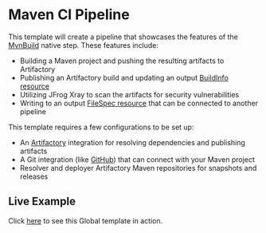# Maven CI Pipeline
This template will create a pipeline that showcases the features of the [MvnBuild](https://www.jfrog.com/confluence/display/JFROG/MvnBuild) native step. These features include:

* Building a Maven project and pushing the resulting artifacts to Artifactory
* Publishing an Artifactory build and updating an output [BuildInfo resource](https://www.jfrog.com/confluence/display/JFROG/BuildInfo)
* Utilizing JFrog Xray to scan the artifacts for security vulnerabilities
* Writing to an output [FileSpec resource](https://www.jfrog.com/confluence/display/JFROG/FileSpec) that can be connected to another pipeline

This template requires a few configurations to be set up:

* An [Artifactory](https://www.jfrog.com/confluence/display/JFROG/Artifactory+Integration) integration for resolving dependencies and publishing artifacts
* A Git integration (like [GitHub](https://www.jfrog.com/confluence/display/JFROG/GitHub+Integration)) that can connect with your Maven project
* Resolver and deployer Artifactory Maven repositories for snapshots and releases

## Live Example 
Click [here](https://pipelines.jfrog.io/ui/pipelines/myPipelines/viewPipelines?projectKey=templates) to see this Global template in action.

